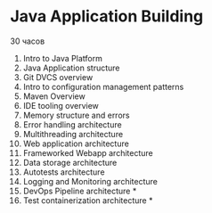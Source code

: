 Java Application Building
=========================
30 часов

1. Intro to Java Platform
2. Java Application structure
3. Git DVCS overview
4. Intro to configuration management patterns
5. Maven Overview
6. IDE tooling overview
7. Memory structure and errors
8. Error handling architecture
9. Multithreading architecture
10. Web application architecture
11. Frameworked Webapp architecture
12. Data storage architecture
13. Autotests architecture
14. Logging and Monitoring architecture
15. DevOps Pipeline architecture *
16. Test containerization architecture *
